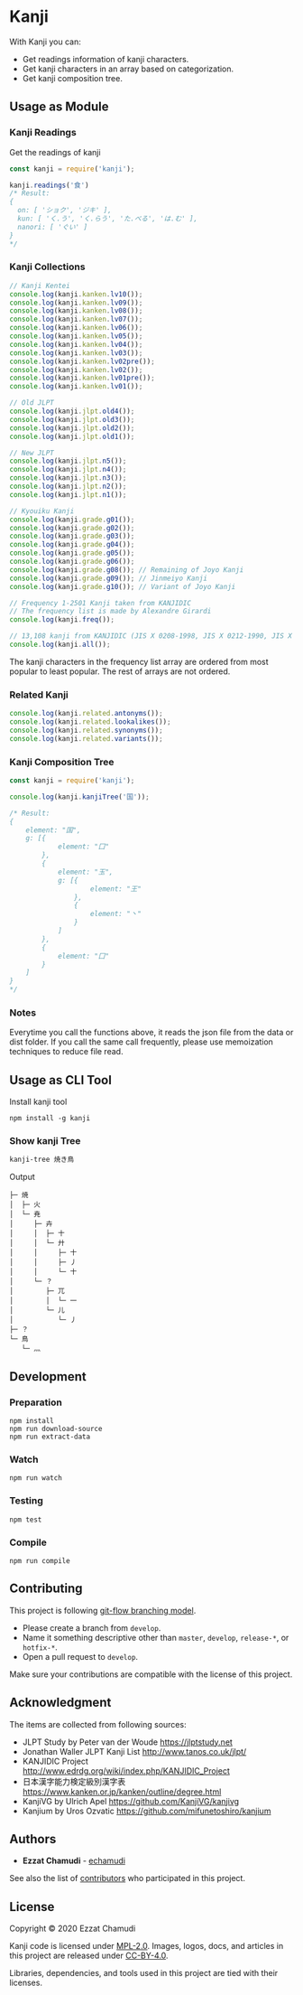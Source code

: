 # Kanji

With Kanji you can:

- Get readings information of kanji characters.
- Get kanji characters in an array based on categorization.
- Get kanji composition tree.

## Usage as Module

### Kanji Readings

Get the readings of kanji

```js
const kanji = require('kanji');

kanji.readings('食')
/* Result:
{
  on: [ 'ショク', 'ジキ' ],
  kun: [ 'く.う', 'く.らう', 'た.べる', 'は.む' ],
  nanori: [ 'ぐい' ]
}
*/
```

### Kanji Collections

```js
// Kanji Kentei
console.log(kanji.kanken.lv10());
console.log(kanji.kanken.lv09());
console.log(kanji.kanken.lv08());
console.log(kanji.kanken.lv07());
console.log(kanji.kanken.lv06());
console.log(kanji.kanken.lv05());
console.log(kanji.kanken.lv04());
console.log(kanji.kanken.lv03());
console.log(kanji.kanken.lv02pre());
console.log(kanji.kanken.lv02());
console.log(kanji.kanken.lv01pre());
console.log(kanji.kanken.lv01());

// Old JLPT
console.log(kanji.jlpt.old4());
console.log(kanji.jlpt.old3());
console.log(kanji.jlpt.old2());
console.log(kanji.jlpt.old1());

// New JLPT
console.log(kanji.jlpt.n5());
console.log(kanji.jlpt.n4());
console.log(kanji.jlpt.n3());
console.log(kanji.jlpt.n2());
console.log(kanji.jlpt.n1());

// Kyouiku Kanji
console.log(kanji.grade.g01());
console.log(kanji.grade.g02());
console.log(kanji.grade.g03());
console.log(kanji.grade.g04());
console.log(kanji.grade.g05());
console.log(kanji.grade.g06());
console.log(kanji.grade.g08()); // Remaining of Joyo Kanji
console.log(kanji.grade.g09()); // Jinmeiyo Kanji
console.log(kanji.grade.g10()); // Variant of Joyo Kanji

// Frequency 1-2501 Kanji taken from KANJIDIC
// The frequency list is made by Alexandre Girardi
console.log(kanji.freq());

// 13,108 kanji from KANJIDIC (JIS X 0208-1998, JIS X 0212-1990, JIS X 0213-2012())
console.log(kanji.all());

```

The kanji characters in the frequency list array are ordered from most popular to least popular.
The rest of arrays are not ordered.

### Related Kanji

```js
console.log(kanji.related.antonyms());
console.log(kanji.related.lookalikes());
console.log(kanji.related.synonyms());
console.log(kanji.related.variants());
```

### Kanji Composition Tree

```js
const kanji = require('kanji');

console.log(kanji.kanjiTree('国'));

/* Result:
{
    element: "国",
    g: [{
            element: "囗"
        },
        {
            element: "玉",
            g: [{
                    element: "王"
                },
                {
                    element: "丶"
                }
            ]
        },
        {
            element: "囗"
        }
    ]
}
*/
```

### Notes

Everytime you call the functions above, it reads the json file from the data or dist folder.
If you call the same call frequently, please use memoization techniques to reduce file read.

## Usage as CLI Tool

Install kanji tool
```
npm install -g kanji
```

### Show kanji Tree

```sh
kanji-tree 焼き鳥
```

Output
```
├─ 焼
│  ├─ 火
│  └─ 尭
│     ├─ 卉
│     │  ├─ 十
│     │  └─ 廾
│     │     ├─ 十
│     │     ├─ 丿
│     │     └─ 十
│     └─ ？
│        ├─ 兀
│        │  └─ 一
│        └─ 儿
│           └─ 丿
├─ ？
└─ 鳥
   └─ 灬
```

## Development

### Preparation

```
npm install
npm run download-source
npm run extract-data
```

### Watch
```
npm run watch
```

### Testing
```
npm test
```

### Compile
```
npm run compile
```

## Contributing

This project is following [git-flow branching model](https://github.com/echamudi/echamudi-docs/blob/master/git-strategy/gitflow.png). 
- Please create a branch from `develop`.
- Name it something descriptive other than `master`, `develop`, `release-*`, or `hotfix-*`.
- Open a pull request to `develop`.

Make sure your contributions are compatible with the license of this project.

## Acknowledgment

The items are collected from following sources:

- JLPT Study by Peter van der Woude https://jlptstudy.net
- Jonathan Waller JLPT Kanji List http://www.tanos.co.uk/jlpt/
- KANJIDIC Project http://www.edrdg.org/wiki/index.php/KANJIDIC_Project
- 日本漢字能力検定級別漢字表 https://www.kanken.or.jp/kanken/outline/degree.html
- KanjiVG by Ulrich Apel https://github.com/KanjiVG/kanjivg
- Kanjium by Uros Ozvatic https://github.com/mifunetoshiro/kanjium

## Authors

* **Ezzat Chamudi** - [echamudi](https://github.com/echamudi)

See also the list of [contributors](https://github.com/echamudi/kanji/graphs/contributors) who participated in this project.

## License

Copyright © 2020 Ezzat Chamudi

Kanji code is licensed under [MPL-2.0](https://www.mozilla.org/en-US/MPL/2.0/). Images, logos, docs, and articles in this project are released under [CC-BY-4.0](https://creativecommons.org/licenses/by/4.0/legalcode).

Libraries, dependencies, and tools used in this project are tied with their licenses.
